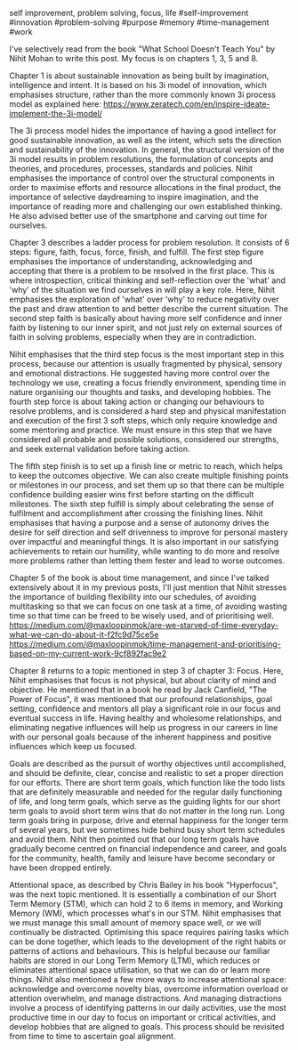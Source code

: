 self improvement, problem solving, focus, life
#self-improvement 
#innovation 
#problem-solving
#purpose 
#memory
#time-management 
#work

I've selectively read from the book "What School Doesn't Teach You" by Nihit Mohan to write this post.  My focus is on chapters 1, 3, 5 and 8.  

Chapter 1 is about sustainable innovation as being built by imagination, intelligence and intent.  It is based on his 3i model of innovation, which emphasises structure, rather than the more commonly known 3i process model as explained here:
https://www.zeratech.com/en/inspire-ideate-implement-the-3i-model/

The 3i process model hides the importance of having a good intellect for good sustainable innovation, as well as the intent, which sets the direction and sustainability of the innovation.  In general, the structural version of the 3i model results in problem resolutions, the formulation of concepts and theories, and procedures, processes, standards and policies.  Nihit emphasises the importance of control over the structural components in order to maximise efforts and resource allocations in the final product, the importance of selective daydreaming to inspire imagination, and the importance of reading more and challenging our own established thinking.  He also advised better use of the smartphone and carving out time for ourselves.  

Chapter 3 describes a ladder process for problem resolution.  It consists of 6 steps: figure, faith, focus, force, finish, and fulfill.  The first step figure emphasises the importance of understanding, acknowledging and accepting that there is a problem to be resolved in the first place.  This is where introspection, critical thinking and self-reflection over the 'what' and 'why' of the situation we find ourselves in will play a key role.  Here, Nihit emphasises the exploration of 'what' over 'why' to reduce negativity over the past and draw attention to and better describe the current situation.  The second step faith is basically about having more self confidence and inner faith by listening to our inner spirit, and not just rely on external sources of faith in solving problems, especially when they are in contradiction.  

Nihit emphasises that the third step focus is the most important step in this process, because our attention is usually fragmented by physical, sensory and emotional distractions.  He suggested having more control over the technology we use, creating a focus friendly environment, spending time in nature organising our thoughts and tasks, and developing hobbies.  The fourth step force is about taking action or changing our behaviours to resolve problems, and is considered a hard step and physical manifestation and execution of the first 3 soft steps, which only require knowledge and some mentoring and practice.  We must ensure in this step that we have considered all probable and possible solutions, considered our strengths, and seek external validation before taking action.  

The fifth step finish is to set up a finish line or metric to reach, which helps to keep the outcomes objective.  We can also create multiple finishing points or milestones in our process, and set them up so that there can be multiple confidence building easier wins first before starting on the difficult milestones.  The sixth step fulfill is simply about celebrating the sense of fulfilment and accomplishment after crossing the finishing lines.  Nihit emphasises that having a purpose and a sense of autonomy drives the desire for self direction and self drivenness to improve for personal mastery over impactful and meaningful things.  It is also important in our satisfying achievements to retain our humility, while wanting to do more and resolve more problems rather than letting them fester and lead to worse outcomes.  

Chapter 5 of the book is about time management, and since I've talked extensively about it in my previous posts, I'll just mention that Nihit stresses the importance of building flexibility into our schedules, of avoiding multitasking so that we can focus on one task at a time, of avoiding wasting time so that time can be freed to be wisely used, and of prioritising well.  
https://medium.com/@maxloopinmok/are-we-starved-of-time-everyday-what-we-can-do-about-it-f2fc9d75ce5e
https://medium.com/@maxloopinmok/time-management-and-prioritising-based-on-my-current-work-9cf892fac9e2

Chapter 8 returns to a topic mentioned in step 3 of chapter 3: Focus.  Here, Nihit emphasises that focus is not physical, but about clarity of mind and objective.  He mentioned that in a book he read by Jack Canfield, "The Power of Focus", it was mentioned that our profound relationships, goal setting, confidence and mentors all play a significant role in our focus and eventual success in life.  Having healthy and wholesome relationships, and eliminating negative influences will help us progress in our careers in line with our personal goals because of the inherent happiness and positive influences which keep us focused.  

Goals are described as the pursuit of worthy objectives until accomplished, and should be definite, clear, concise and realistic to set a proper direction for our efforts.  There are short term goals, which function like the todo lists that are definitely measurable and needed for the regular daily functioning of life, and long term goals, which serve as the guiding lights for our short term goals to avoid short term wins that do not matter in the long run.  Long term goals bring in purpose, drive and eternal happiness for the longer term of several years, but we sometimes hide behind busy short term schedules and avoid them.  Nihit then pointed out that our long term goals have gradually become centred on financial independence and career, and goals for the community, health, family and leisure have become secondary or have been dropped entirely.  

Attentional space, as described by Chris Bailey in his book "Hyperfocus", was the next topic mentioned.  It is essentially a combination of our Short Term Memory (STM), which can hold 2 to 6 items in memory, and Working Memory (WM), which processes what's in our STM.  Nihit emphasises that we must manage this small amount of memory space well, or we will continually be distracted.  Optimising this space requires pairing tasks which can be done together, which leads to the development of the right habits or patterns of actions and behaviours.  This is helpful because our familiar habits are stored in our Long Term Memory (LTM), which reduces or eliminates attentional space utilisation, so that we can do or learn more things.  Nihit also mentioned a few more ways to increase attentional space: acknowledge and overcome novelty bias, overcome information overload or attention overwhelm, and manage distractions.  And managing distractions involve a process of identifying patterns in our daily activities, use the most productive time in our day to focus on important or critical activities, and develop hobbies that are aligned to goals.  This process should be revisited from time to time to ascertain goal alignment.  

